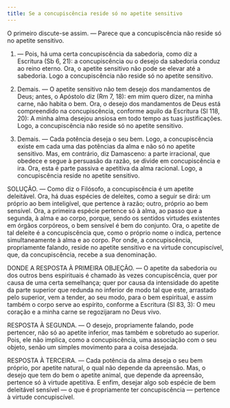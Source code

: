 ```yaml
---
title: Se a concupiscência reside só no apetite sensitivo
---
```


O primeiro discute-se assim. ― Parece que a concupiscência não reside só no apetite sensitivo.  

1. ― Pois, há uma certa concupiscência da sabedoria, como diz a Escritura (Sb 6, 21): a concupiscência ou o desejo da sabedoria conduz ao reino eterno. Ora, o apetite sensitivo não pode se elevar até a sabedoria. Logo a concupiscência não reside só no apetite sensitivo.  

2. Demais. ― O apetite sensitivo não tem desejo dos mandamentos de Deus; antes, o Apóstolo diz (Rm 7, 18): em mim quero dizer, na minha carne, não habita o bem. Ora, o desejo dos mandamentos de Deus está compreendido na concupiscência, conforme aquilo da Escritura (Sl 118, 20): A minha alma desejou ansiosa em todo tempo as tuas justificações. Logo, a concupiscência não reside só no apetite sensitivo.  

3. Demais. ― Cada potência deseja o seu bem. Logo, a concupiscência existe em cada uma das potências da alma e não só no apetite sensitivo.  Mas, em contrário, diz Damasceno: a parte irracional, que obedece e segue à persuasão da razão, se divide em concupiscência e ira. Ora, esta é parte passiva e apetitiva da alma racional. Logo, a concupiscência reside no apetite sensitivo.  

SOLUÇÃO. ― Como diz o Filósofo, a concupiscência é um apetite deleitável. Ora, há duas espécies de deleites, como a seguir se dirá: um próprio ao bem inteligível, que pertence à razão; outro, próprio ao bem sensível. Ora, a primeira espécie pertence só à alma, ao passo que a segunda, à alma e ao corpo, porque, sendo os sentidos virtudes existentes em órgãos corpóreos, o bem sensível é bem do conjunto. Ora, o apetite de tal deleite é a concupiscência que, como o próprio nome o indica, pertence simultaneamente à alma e ao corpo. Por onde, a concupiscência, propriamente falando, reside no apetite sensitivo e na virtude concupiscível, que, da concupiscência, recebe a sua denominação.  

DONDE A RESPOSTA À PRIMEIRA OBJEÇÃO. ― O apetite da sabedoria ou dos outros bens espirituais é chamado às vezes concupiscência, quer por causa de uma certa semelhança; quer por causa da intensidade do apetite da parte superior que redunda no inferior de modo tal que este, arrastado pelo superior, vem a tender, ao seu modo, para o bem espiritual, e assim também o corpo serve ao espírito, conforme a Escritura (Sl 83, 3): O meu coração e a minha carne se regozijaram no Deus vivo.  

RESPOSTA À SEGUNDA. ― O desejo, propriamente falando, pode pertencer, não só ao apetite inferior, mas também e sobretudo ao superior. Pois, ele não implica, como a concupiscência, uma associação com o seu objeto, senão um simples movimento para a coisa desejada.  

RESPOSTA À TERCEIRA. ― Cada potência da alma deseja o seu bem próprio, por apetite natural, o qual não depende da apreensão. Mas, o desejo que tem do bem o apetite animal, que depende da apreensão, pertence só à virtude apetitiva. E enfim, desejar algo sob espécie de bem deleitável sensível ― o que é propriamente ter concupiscência ― pertence à virtude concupiscível.